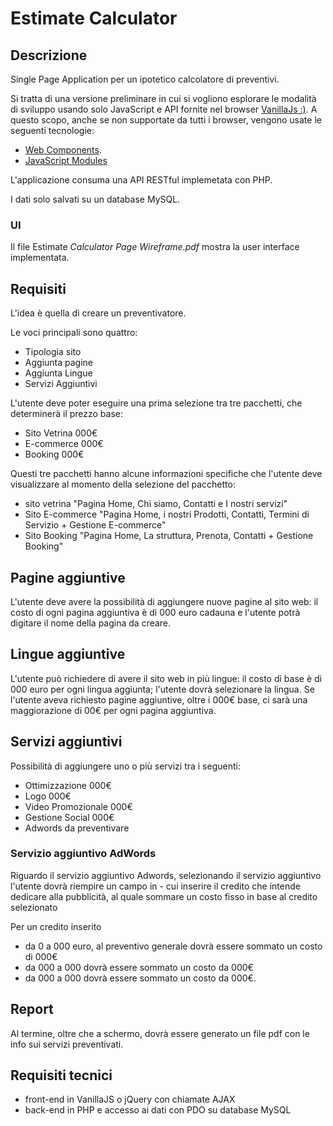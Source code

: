 # Estimate Calculator

## Descrizione

Single Page Application per un ipotetico calcolatore di preventivi.

Si tratta di una versione preliminare in cui si vogliono esplorare le modalità di sviluppo usando solo JavaScript e API fornite nel browser [VanillaJs :)](http://VanillaJs). A questo scopo, anche se non supportate da tutti i browser, vengono usate le seguenti tecnologie:
- [Web Components](https://developer.mozilla.org/en-US/docs/Web/Web_components).
- [JavaScript Modules](https://developer.mozilla.org/en-US/docs/Web/JavaScript/Reference/Statements/export)

L'applicazione consuma una API RESTful implemetata con PHP.

I dati solo salvati su un database MySQL.

### UI

Il file Estimate *Calculator Page Wireframe.pdf* mostra la user interface implementata.

## Requisiti

L'idea è quella di creare un preventivatore.

Le voci principali sono quattro:
- Tipologia sito
- Aggiunta pagine
- Aggiunta Lingue
- Servizi Aggiuntivi

L'utente deve poter eseguire una prima selezione tra tre pacchetti, che determinerà il prezzo base:
- Sito Vetrina 000€
- E-commerce 000€
- Booking 000€

Questi tre pacchetti hanno alcune informazioni specifiche che l'utente deve visualizzare al momento della selezione del pacchetto:
- sito vetrina  "Pagina Home, Chi siamo, Contatti e I nostri servizi"
- Sito E-commerce "Pagina Home, i nostri Prodotti, Contatti, Termini di Servizio +  Gestione E-commerce"
- Sito Booking "Pagina Home, La struttura, Prenota, Contatti + Gestione Booking"

## Pagine aggiuntive

L'utente deve avere la possibilità di aggiungere nuove pagine al sito web:
il costo di ogni pagina aggiuntiva è di 000 euro cadauna e l'utente potrà digitare il nome della pagina da creare.

## Lingue aggiuntive

L'utente può richiedere di avere il sito web in più lingue:
il costo di base è di 000 euro per ogni lingua aggiunta; l'utente dovrà selezionare la lingua.
Se l'utente aveva richiesto pagine aggiuntive, oltre i 000€ base, ci sarà una maggiorazione di 00€ per ogni pagina aggiuntiva.

## Servizi aggiuntivi

Possibilità di aggiungere uno o più servizi tra i seguenti:
- Ottimizzazione 000€
- Logo 000€
- Video Promozionale 000€
- Gestione Social 000€
- Adwords da preventivare

### Servizio aggiuntivo AdWords

Riguardo il servizio aggiuntivo Adwords, selezionando il  servizio aggiuntivo l'utente dovrà riempire un campo in - cui inserire il credito che intende dedicare alla pubblicità, al quale sommare un costo fisso in base al credito selezionato

Per un credito inserito
- da 0 a 000 euro, al preventivo generale dovrà essere sommato un costo di 000€
- da 000 a 000 dovrà essere sommato un costo da 000€
- da 000 a 000 dovrà essere sommato un costo da 000€.

## Report

Al termine, oltre che a schermo, dovrà essere generato un file pdf con le info sui servizi preventivati.

## Requisiti tecnici
- front-end in VanillaJS o jQuery con chiamate AJAX
- back-end in PHP e accesso ai dati con PDO su database MySQL
